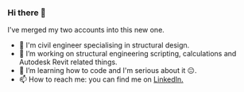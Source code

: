 ### Hi there 👋
I've merged my two accounts into this new one.
- :construction_worker: I'm civil engineer specialising in structural design.
- 🔭 I’m working on structural engineering scripting, calculations and Autodesk Revit related things.
- 🌱 I’m learning how to code and I'm serious about it :neutral_face:.
- 📫 How to reach me: you can find me on [LinkedIn.](https://www.linkedin.com/in/mwolinski/)
<!--
**WT-MWO/WT-MWO** is a ✨ _special_ ✨ repository because its `README.md` (this file) appears on your GitHub profile.

Here are some ideas to get you started:

- 🔭 I’m currently working on ...
- 🌱 I’m currently learning ...
- 👯 I’m looking to collaborate on ...
- 🤔 I’m looking for help with ...
- 💬 Ask me about ...
- 📫 How to reach me: ...
- 😄 Pronouns: ...
- ⚡ Fun fact: ...
-->
